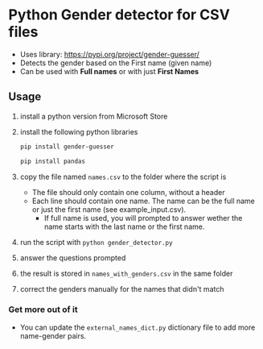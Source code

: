 # Python Gender detector for CSV files

- Uses library: <https://pypi.org/project/gender-guesser/>
- Detects the gender based on the First name (given name)
- Can be used with **Full names** or with just **First Names**

## Usage

1. install a python version from Microsoft Store
2. install the following python libraries

    ```sh
    pip install gender-guesser
    ```

    ```sh
    pip install pandas
    ```

3. copy the file named ```names.csv``` to the folder where the script is

    - The file should only contain one column, without a header
    - Each line should contain one name. The name can be the full name or just the first name (see example_input.csv).
        - If full name is used, you will prompted to answer wether the name starts with the last name or the first name.

4. run the script with ```python gender_detector.py```
5. answer the questions prompted
6. the result is stored in ```names_with_genders.csv``` in the same folder
7. correct the genders manually for the names that didn't match

### Get more out of it

- You can update the ```external_names_dict.py``` dictionary file to add more name-gender pairs.
